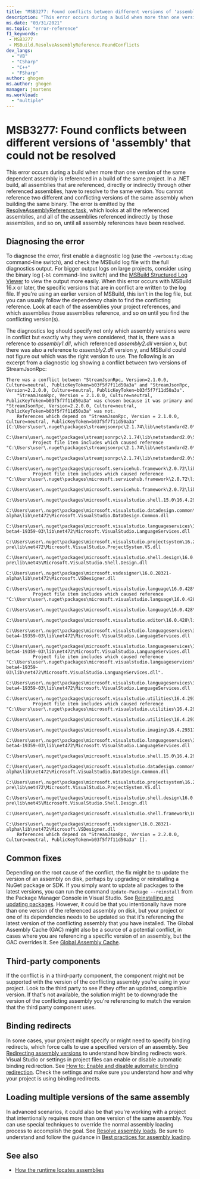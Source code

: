 ```yaml
---
title: "MSB3277: Found conflicts between different versions of 'assembly' that could not be resolved"
description: "This error occurs during a build when more than one version of the same dependent assembly is referenced in a build of the same project."
ms.date: "03/31/2021"
ms.topic: "error-reference"
f1_keywords:
 - MSB3277
 - MSBuild.ResolveAssemblyReference.FoundConflicts
dev_langs:
  - "VB"
  - "CSharp"
  - "C++"
  - "FSharp"
author: ghogen
ms.author: ghogen
manager: jmartens
ms.workload:
  - "multiple"
---
```

# MSB3277: Found conflicts between different versions of 'assembly' that could not be resolved

This error occurs during a build when more than one version of the same dependent assembly is referenced in a build of the same project. In a .NET build, all assemblies that are referenced, directly or indirectly through other referenced assemblies, have to resolve to the same version. You cannot reference two different and conflicting versions of the same assembly when building the same binary. The error is emitted by the [ResolveAssemblyReference task](../resolveassemblyreference-task.md), which looks at all the referenced assemblies, and all of the assemblies referenced indirectly by those assemblies, and so on, until all assembly references have been resolved.

## Diagnosing the error

To diagnose the error, first enable a diagnostic log (use the `-verbosity:diag` command-line switch), and check the MSBuild log file with the full diagnostics output. For bigger output logs on large projects, consider using the binary log (`-bl` command-line switch) and the [MSBuild Structured Log Viewer](https://msbuildlog.com/) to view the output more easily. When this error occurs with MSBuild 16.x or later, the specific versions that are in conflict are written to the log file. If you're using an earlier version of MSBuild, this isn't in the log file, but you can usually follow the dependency chain to find the conflicting reference. Look at each of the assemblies your project references, and which assemblies those assemblies reference, and so on until you find the conflicting version(s).

The diagnostics log should specify not only which assembly versions were in conflict but exactly why they were considered, that is, there was a reference to *assembly1.dll*, which referenced *assembly2.dll* version x, but there was also a reference to *assembly2.dll* version y, and MSBuild could not figure out which was the right version to use.  The following is an excerpt from a diagnostic log showing a conflict between two versions of StreamJsonRpc:

```output
There was a conflict between "StreamJsonRpc, Version=2.1.0.0, Culture=neutral, PublicKeyToken=b03f5f7f11d50a3a" and "StreamJsonRpc, Version=2.2.0.0, Culture=neutral, PublicKeyToken=b03f5f7f11d50a3a".
    "StreamJsonRpc, Version = 2.1.0.0, Culture=neutral, PublicKeyToken=b03f5f7f11d50a3a" was chosen because it was primary and "StreamJsonRpc, Version=2.2.0.0, Culture=neutral, PublicKeyToken=b03f5f7f11d50a3a" was not.
    References which depend on "StreamJsonRpc, Version = 2.1.0.0, Culture=neutral, PublicKeyToken=b03f5f7f11d50a3a" [C:\Users\user\.nuget\packages\streamjsonrpc\2.1.74\lib\netstandard2.0\StreamJsonRpc.dll].
    C:\Users\user\.nuget\packages\streamjsonrpc\2.1.74\lib\netstandard2.0\StreamJsonRpc.dll
          Project file item includes which caused reference "C:\Users\user\.nuget\packages\streamjsonrpc\2.1.74\lib\netstandard2.0\StreamJsonRpc.dll".
            C:\Users\user\.nuget\packages\streamjsonrpc\2.1.74\lib\netstandard2.0\StreamJsonRpc.dll
        C:\Users\user\.nuget\packages\microsoft.servicehub.framework\2.0.72\lib\netstandard2.0\Microsoft.ServiceHub.Framework.dll
          Project file item includes which caused reference "C:\Users\user\.nuget\packages\microsoft.servicehub.framework\2.0.72\lib\netstandard2.0\Microsoft.ServiceHub.Framework.dll".
            C:\Users\user\.nuget\packages\microsoft.servicehub.framework\2.0.72\lib\netstandard2.0\Microsoft.ServiceHub.Framework.dll
            C:\Users\user\.nuget\packages\microsoft.visualstudio.shell.15.0\16.4.29318.21\lib\net472\Microsoft.VisualStudio.Shell.15.0.dll
            C:\Users\user\.nuget\packages\microsoft.visualstudio.datadesign.common\16.0.28321-alpha\lib\net472\Microsoft.VisualStudio.DataDesign.Common.dll
            C:\Users\user\.nuget\packages\microsoft.visualstudio.languageservices\3.2.0-beta4-19359-03\lib\net472\Microsoft.VisualStudio.LanguageServices.dll
            C:\Users\user\.nuget\packages\microsoft.visualstudio.projectsystem\16.2.133-pre\lib\net472\Microsoft.VisualStudio.ProjectSystem.VS.dll
            C:\Users\user\.nuget\packages\microsoft.visualstudio.shell.design\16.0.28316-pre\lib\net45\Microsoft.VisualStudio.Shell.Design.dll
            C:\Users\user\.nuget\packages\microsoft.vsdesigner\16.0.28321-alpha\lib\net472\Microsoft.VSDesigner.dll
        C:\Users\user\.nuget\packages\microsoft.visualstudio.language\16.0.428\lib\net472\Microsoft.VisualStudio.Language.dll
          Project file item includes which caused reference "C:\Users\user\.nuget\packages\microsoft.visualstudio.language\16.0.428\lib\net472\Microsoft.VisualStudio.Language.dll".
            C:\Users\user\.nuget\packages\microsoft.visualstudio.language\16.0.428\lib\net472\Microsoft.VisualStudio.Language.dll
            C:\Users\user\.nuget\packages\microsoft.visualstudio.editor\16.0.428\lib\net472\Microsoft.VisualStudio.Editor.dll
            C:\Users\user\.nuget\packages\microsoft.visualstudio.languageservices\3.2.0-beta4-19359-03\lib\net472\Microsoft.VisualStudio.LanguageServices.dll
        C:\Users\user\.nuget\packages\microsoft.visualstudio.languageservices\3.2.0-beta4-19359-03\lib\net472\Microsoft.VisualStudio.LanguageServices.dll
          Project file item includes which caused reference "C:\Users\user\.nuget\packages\microsoft.visualstudio.languageservices\3.2.0-beta4-19359-03\lib\net472\Microsoft.VisualStudio.LanguageServices.dll".
            C:\Users\user\.nuget\packages\microsoft.visualstudio.languageservices\3.2.0-beta4-19359-03\lib\net472\Microsoft.VisualStudio.LanguageServices.dll
        C:\Users\user\.nuget\packages\microsoft.visualstudio.utilities\16.4.29317.144\lib\net46\Microsoft.VisualStudio.Utilities.dll
          Project file item includes which caused reference "C:\Users\user\.nuget\packages\microsoft.visualstudio.utilities\16.4.29317.144\lib\net46\Microsoft.VisualStudio.Utilities.dll".
            C:\Users\user\.nuget\packages\microsoft.visualstudio.utilities\16.4.29317.144\lib\net46\Microsoft.VisualStudio.Utilities.dll
            C:\Users\user\.nuget\packages\microsoft.visualstudio.imaging\16.4.29317.144\lib\net472\Microsoft.VisualStudio.Imaging.dll
            C:\Users\user\.nuget\packages\microsoft.visualstudio.languageservices\3.2.0-beta4-19359-03\lib\net472\Microsoft.VisualStudio.LanguageServices.dll
            C:\Users\user\.nuget\packages\microsoft.visualstudio.shell.15.0\16.4.29318.21\lib\net472\Microsoft.VisualStudio.Shell.15.0.dll
            C:\Users\user\.nuget\packages\microsoft.visualstudio.datadesign.common\16.0.28321-alpha\lib\net472\Microsoft.VisualStudio.DataDesign.Common.dll
            C:\Users\user\.nuget\packages\microsoft.visualstudio.projectsystem\16.2.133-pre\lib\net472\Microsoft.VisualStudio.ProjectSystem.VS.dll
            C:\Users\user\.nuget\packages\microsoft.visualstudio.shell.design\16.0.28316-pre\lib\net45\Microsoft.VisualStudio.Shell.Design.dll
            C:\Users\user\.nuget\packages\microsoft.visualstudio.shell.framework\16.4.29318.21\lib\net472\Microsoft.VisualStudio.Shell.Framework.dll
            C:\Users\user\.nuget\packages\microsoft.vsdesigner\16.0.28321-alpha\lib\net472\Microsoft.VSDesigner.dll
    References which depend on "StreamJsonRpc, Version = 2.2.0.0, Culture=neutral, PublicKeyToken=b03f5f7f11d50a3a" [].
```

## Common fixes

Depending on the root cause of the conflict, the fix might be to update the version of an assembly on disk, perhaps by upgrading or reinstalling a NuGet package or SDK. If you simply want to update all packages to the latest versions, you can run the command `Update-Package --reinstall` from the Package Manager Console in Visual Studio. See [Reinstalling and updating packages](/nuget/consume-packages/reinstalling-and-updating-packages). However, it could be that you intentionally have more than one version of the referenced assembly on disk, but your project or one of its dependencies needs to be updated so that it's referencing the latest version of the conflicting assembly that you have installed. The Global Assembly Cache (GAC) might also be a source of a potential conflict, in cases where you are referencing a specific version of an assembly, but the GAC overrides it. See [Global Assembly Cache](/dotnet/framework/app-domains/gac).

## Third-party components

If the conflict is in a third-party component, the component might not be supported with the version of the conflicting assembly you're using in your project. Look to the third party to see if they offer an updated, compatible version. If that's not available, the solution might be to downgrade the version of the conflicting assembly you're referencing to match the version that the third party component uses.

## Binding redirects

In some cases, your project might specify or might need to specify binding redirects, which force calls to use a specified version of an assembly. See [Redirecting assembly versions](/dotnet/framework/configure-apps/redirect-assembly-versions) to understand how binding redirects work. Visual Studio or settings in project files can enable or disable automatic binding redirection. See [How to: Enable and disable automatic binding redirection](/dotnet/framework/configure-apps/how-to-enable-and-disable-automatic-binding-redirection). Check the settings and make sure you understand how and why your project is using binding redirects.

## Loading multiple versions of the same assembly

In advanced scenarios, it could also be that you're working with a project that intentionally requires more than one version of the same assembly. You can use special techniques to override the normal assembly loading process to accomplish the goal. See [Resolve assembly loads](/dotnet/standard/assembly/resolve-loads). Be sure to understand and follow the guidance in [Best practices for assembly loading](/dotnet/framework/deployment/best-practices-for-assembly-loading).

## See also

- [How the runtime locates assemblies](/dotnet/framework/deployment/how-the-runtime-locates-assemblies)